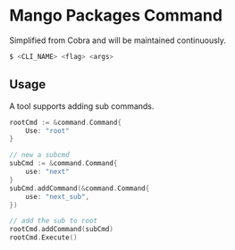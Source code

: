 # Mango Packages Command

Simplified from Cobra and will be maintained continuously.

```bash
$ <CLI_NAME> <flag> <args>
```

## Usage

A tool supports adding sub commands.
```go
rootCmd := &command.Command{
	Use: "root"
}

// new a subcmd
subCmd := &command.Command{
	use: "next"
}
subCmd.addCommand(&command.Command{
	use: "next_sub",
})

// add the sub to root
rootCmd.addCommand(subCmd)
rootCmd.Execute()
```
